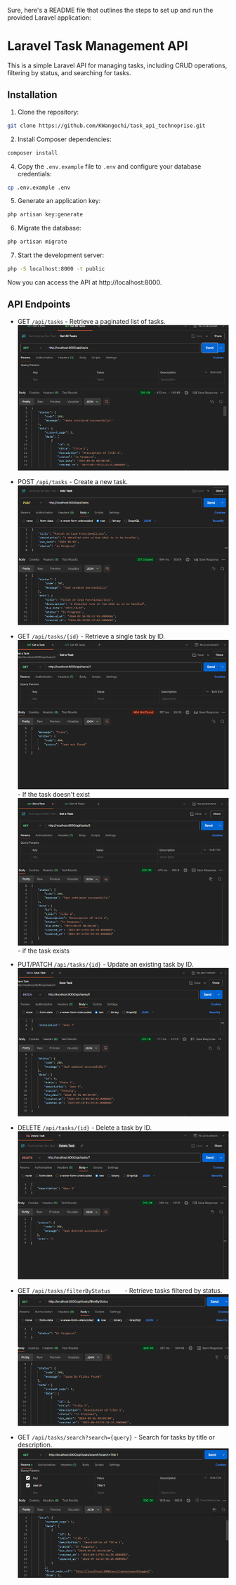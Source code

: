 Sure, here's a README file that outlines the steps to set up and run the provided Laravel application:

# Laravel Task Management API

This is a simple Laravel API for managing tasks, including CRUD operations, filtering by status, and searching for tasks.

## Installation

1. Clone the repository:

```bash
git clone https://github.com/KWangechi/task_api_technoprise.git
```


2. Install Composer dependencies:

```bash
composer install
```

4. Copy the `.env.example` file to `.env` and configure your database credentials:

```bash
cp .env.example .env
```

5. Generate an application key:

```bash
php artisan key:generate
```

6. Migrate the database:

```bash
php artisan migrate
```

7. Start the development server:

```bash
php -S localhost:8000 -t public
```

Now you can access the API at http://localhost:8000.

## API Endpoints

- GET `/api/tasks` - Retrieve a paginated list of tasks.
![alt text](image-1.png)


- POST `/api/tasks` - Create a new task.
![alt text](image.png)

- GET `/api/tasks/{id}` - Retrieve a single task by ID.
![alt text](image-2.png) - If the task doesn't exist
![alt text](image-3.png) - if the task exists

- PUT/PATCH `/api/tasks/{id}` - Update an existing task by ID.
![alt text](image-4.png)


- DELETE `/api/tasks/{id}` - Delete a task by ID.
![alt text](image-5.png)


- GET `/api/tasks/filterByStatus    ` - Retrieve tasks filtered by status.
![alt text](image-7.png)


- GET `/api/tasks/search?search={query}` - Search for tasks by title or description.
![alt text](image-8.png)

